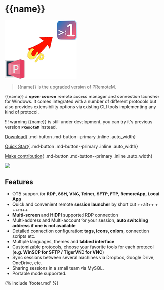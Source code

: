 ﻿# {{name}}

![logo](img/p2o.png)

> {{name}} is the upgraded version of PRemoteM.

 {{name}} a **open-source** remote access manager and connection launcher for Windows. It comes integrated with a number of different protocols but also provides extensibility options via existing CLI tools implementing any kind of protocol.

!!! warning
    {{name}} is still under development, you can try it's previous version **`PRemoteM`** instead.

[Download](./download.md){ .md-button .md-button--primary .inline .auto_width}

[Quick Start](./usage/quick-start.md){ .md-button .md-button--primary .inline .auto_width}

[Make contribution](./about.md#make-1remote-stronger){ .md-button .md-button--primary .inline .auto_width}

<img src="https://raw.githubusercontent.com/1Remote/PRemoteM/Doc/DocPic/maindemo.png" width="800" />

## Features

- OTB support for **RDP, SSH, VNC, Telnet, SFTP, FTP, RemoteApp, Local App**
- Quick and convenient remote **session launcher** by short cut ++alt++ + ++m++
- **Multi-screen** and **HiDPI** supported RDP connection
- Multi-address and Multi-account for your session, **auto switching address if one is not available**
- Detailed connection configuration: **tags, icons, colors**, connection scripts etc.
- Multiple languages, themes and **tabbed interface**
- Customizable protocols, choose your favorite tools for each protocol (**e.g. WinSCP for SFTP / TigerVNC for VNC**)
- Sync sessions between several machines via Dropbox, Google Drive, OneDrive, etc.
- Sharing sessions in a small team via MySQL.
- Portable mode supported.

{% include 'footer.md' %}

